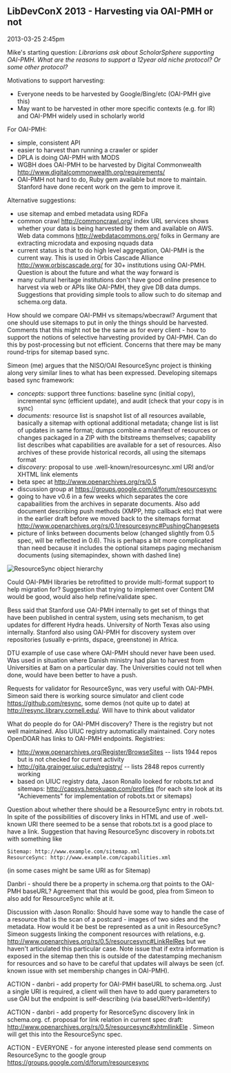 LibDevConX 2013 - Harvesting via OAI-PMH or not
-----------------------------------------------

2013-03-25 2:45pm

Mike's starting question: *Librarians ask about ScholarSphere supporting OAI-PMH. What are the reasons to support a 12year old niche protocol? Or some other protocol?*

Motivations to support harvesting:

- Everyone needs to be harvested by Google/Bing/etc (OAI-PMH give this)
- May want to be harvested in other more specific contexts (e.g. for IR) and OAI-PMH widely used in scholarly world

For OAI-PMH:

- simple, consistent API
- easier to harvest than running a crawler or spider
- DPLA is doing OAI-PMH with MODS
- WGBH does OAI-PMH to be harvested by Digital Commonwealth <http://www.digitalcommonwealth.org/requirements/>
- OAI-PMH not hard to do, Ruby gem available but more to maintain. Stanford have done recent work on the gem to improve it.

Alternative suggestions:

- use sitemap and embed metadata using RDFa
- common crawl <http://commoncrawl.org/> index URL services shows whether your data is being harvested by them and available on AWS. Web data commons <http://webdatacommons.org/> folks in Germany are extracting microdata and exposing nquads data
- current status is that to do high level aggregation, OAI-PMH is the current way. This is used in Orbis Cascade Alliance <http://www.orbiscascade.org/> for 30+ institutions using OAI-PMH. Question is about the future and what the way forward is
- many cultural heritage institutions don't have good online presence to harvest via web or APIs like OAI-PMH, they give DB data dumps. Suggestions that providing simple tools to allow such to do sitemap and schema.org data.

How should we compare OAI-PMH vs sitemaps/wbecrawl? Argument that one should use sitemaps to put in only the things should be harvested. Comments that this might not be the same as for every client - how to support the notions of selective harvesting provided by OAI-PMH. Can do this by post-processing but not efficient. Concerns that there may be many round-trips for sitemap based sync.

Simeon (me) argues that the NISO/OAI ResourceSync project is thinking along very similar lines to what has been expressed. Developing sitemaps based sync framework:

- *concepts:* support three functions: baseline sync (initial copy), incremental sync (efficient update), and audit (check that your copy is in sync)
- *documents:* resource list is snapshot list of all resources available, basically a sitemap with optional additional metadata; change list is list of updates in same format; dumps combine a manifest of resources or changes packaged in a ZIP with the bitstreams themselves; capability list describes what capabilities are available for a set of resources. Also archives of these provide historical records, all using the sitemaps format
- *discovery:* proposal to use .well-known/resourcesync.xml URI and/or XHTML link elements
- beta spec at <http://www.openarchives.org/rs/0.5>
- discussion group at <https://groups.google.com/d/forum/resourcesync>
- going to have v0.6 in a few weeks which separates the core capabailities from the archives in separate documents. Also add document describing push methods (XMPP, http callback etc) that were in the earlier draft before we moved back to the sitemaps format <http://www.openarchives.org/rs/0.1/resourcesync#PushingChangesets>
- picture of links between documents below (changed slightly from 0.5 spec, will be reflected in 0.6). This is perhaps a bit more complicated than need because it includes the optional sitameps paging mechanism documents (using sitemapindex, shown with dashed line)

![ResourceSync object hierarchy](https://github.com/ldcx/ldcx-2013/blob/master/sessions/harvesting-via-oai-pmh-or-not--resourcesync.png)

Could OAI-PMH libraries be retrofitted to provide multi-format support to help migration for? Suggestion that trying to implement over Content DM would be good, would also help refine/validate spec.

Bess said that Stanford use OAI-PMH internally to get set of things that have been published in central system, using sets mechanism, to get updates for different Hydra heads. University of North Texas also using internally. Stanford also using OAI-PMH for discovery system over repositories (usually e-prints, dspace, greenstone) in Africa.

DTU example of use case where OAI-PMH should never have been used. Was used in situation where Danish ministry had plan to harvest from Universities at 8am on a particular day. The Universities could not tell when done, would have been better to have a push.

Requests for validator for ResourceSync, was very useful with OAI-PMH. Simeon said there is working source simulator and client code <https://github.com/resync>, some demos (not quite up to date) at <http://resync.library.cornell.edu/>. Will have to think about validator

What do people do for OAI-PMH discovery? There is the registry but not well maintained. Also UIUC registry automatically maintained. Cory notes OpenDOAR has links to OAI-PMH endpoints. Registries:

- <http://www.openarchives.org/Register/BrowseSites>  -- lists 1944 repos but is not checked for current activity
- <http://gita.grainger.uiuc.edu/registry/> -- lists 2848 repos currently working
- based on UIUC registry data, Jason Ronallo looked for robots.txt and sitemaps: <http://capsys.herokuapp.com/profiles> (for each site look at its "Achievements" for implementation of robots.txt or sitemaps)

Question about whether there should be a ResourceSync entry in robots.txt. In spite of the possibilities of discovery links in HTML and use of .well-known URI there seemed to be a sense that robots.txt is a good place to have a link. Suggestion that having ResourceSync discovery in robots.txt with something like

    Sitemap: http://www.example.com/sitemap.xml
    ResourceSync: http://www.example.com/capabilities.xml

(in some cases might be same URI as for Sitemap)

Danbri - should there be a property in schema.org that points to the OAI-PMH baseURL? Agreement that this would be good, plea from Simeon to also add for ResourceSync while at it.

Discussion with Jason Ronallo: Should have some way to handle the case of a resource that is the scan of a postcard - images of two sides and the metadata. How would it be best be represented as a unit in ResourceSync? Simeon suggests linking the component resources with relations, e.g. <http://www.openarchives.org/rs/0.5/resourcesync#LinkRelRes> but we haven't articulated this particular case. Note issue that if extra information is exposed in the sitemap then this is outside of the datestamping mechanism for resources and so have to be careful that updates will always be seen (cf. known issue with set membership changes in OAI-PMH).

ACTION - danbri - add property for OAI-PMH baseURL to schema.org. Just a single URI is required, a client will then have to add query parameters to use OAI but the endpoint is self-describing (via baseURI?verb=Identify)

ACTION - danbri - add property for ResorceSync discovery link in schema.org. cf. proposal for link relation in current spec draft: <http://www.openarchives.org/rs/0.5/resourcesync#xhtmllinkEle> . Simeon will get this into the ResourceSync spec.

ACTION - EVERYONE - for anyone interested please send comments on ResourceSync to the google group <https://groups.google.com/d/forum/resourcesync>
